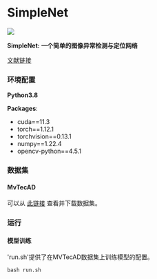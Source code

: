 # SimpleNet


![](imgs/cover.png)

**SimpleNet: 一个简单的图像异常检测与定位网络**



[文献链接](https://openaccess.thecvf.com/content/CVPR2023/papers/Liu_SimpleNet_A_Simple_Network_for_Image_Anomaly_Detection_and_Localization_CVPR_2023_paper.pdf)


### 环境配置 

**Python3.8**

**Packages**:
- cuda==11.3
- torch==1.12.1
- torchvision==0.13.1
- numpy==1.22.4
- opencv-python==4.5.1



### 数据集


#### MvTecAD

可以从 [此链接](https://www.mvtec.com/company/research/datasets/mvtec-ad/) 查看并下载数据集。



### 运行

#### 模型训练

'run.sh'提供了在MVTecAD数据集上训练模型的配置。
```
bash run.sh
```
